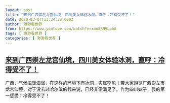 ```yaml
---
layout: post
title: "来到广西崇左龙宫仙境，四川美女体验冰洞，直呼：冷得受不了！"
date: 2020-03-07T13:34:23.000Z
author: 渺渺看世界
from: https://www.youtube.com/watch?v=xooSRNVLphA
tags: [ 渺渺看世界 ]
categories: [ 渺渺看世界 ]
---
```

<!--1583588063000-->
[来到广西崇左龙宫仙境，四川美女体验冰洞，直呼：冷得受不了！](https://www.youtube.com/watch?v=xooSRNVLphA)
------

<div>
广西，气候温暖湿润，在这样的环境下有冰洞，实属罕见！带大家游览广西崇左市龙宫仙境，对于没去过哈尔滨的我来说，已经非常满足了。作为四川妹子，我的第一感受：冷得受不了！
</div>
